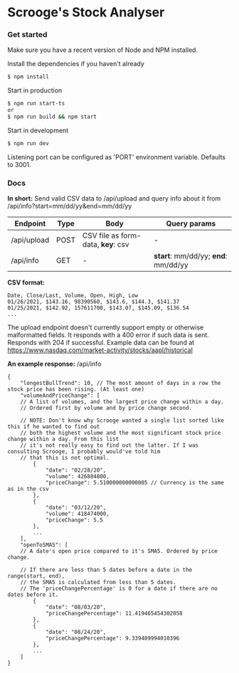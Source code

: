# Scrooge's Stock Analyser


### Get started

Make sure you have a recent version of Node and NPM installed.

Install the dependencies if you haven't already

```sh
$ npm install
```

Start in production

```sh
$ npm run start-ts
or
$ npm run build && npm start
```

Start in development

```sh
$ npm run dev
```
Listening port can be configured as 'PORT' environment variable. Defaults to 3001.

### Docs
**In short:**
Send valid CSV data to /api/upload and query info about it from /api/info?start=mm/dd/yy&end=mm/dd/yy

| Endpoint | Type | Body | Query params |
| ------ | ------ | ------ | ------ |
| /api/upload | POST | CSV file as form-data, **key**: csv | - |
| /api/info | GET | - | **start**: mm/dd/yy; **end**: mm/dd/yy |

**CSV format:**
```
Date, Close/Last, Volume, Open, High, Low
01/26/2021, $143.16, 98390560, $143.6, $144.3, $141.37
01/25/2021, $142.92, 157611700, $143.07, $145.09, $136.54
...
```
The upload endpoint doesn't currently support empty or otherwise malformatted fields. It responds with a 400 error if
such data is sent.
Responds with 204 if successful.
Example data can be found at https://www.nasdaq.com/market-activity/stocks/aapl/historical

**An example response:**
/api/info
```
{
    "longestBullTrend": 10, // The most amount of days in a row the stock price has been rising. (At least one)
    "volumeAndPriceChange": [
    // A list of volumes, and the largest price change within a day.
    // Ordered first by volume and by price change second.
    
    // NOTE: Don't know why Scrooge wanted a single list sorted like this if he wanted to find out
    // both the highest volume and the most significant stock price change within a day. From this list
    // it's not really easy to find out the latter. If I was consulting Scrooge, I probably would've told him
    // that this is not optimal.
        {
            "date": "02/28/20",
            "volume": 426884800,
            "priceChange": 5.510000000000005 // Currency is the same as in the csv
        },
        {
            "date": "03/12/20",
            "volume": 418474000,
            "priceChange": 5.5
        },
        ...
    ],
    "openToSMA5": [
    // A date's open price compared to it's SMA5. Ordered by price change.
    
    // If there are less than 5 dates before a date in the range(start, end),
    // the SMA5 is calculated from less than 5 dates.
    // The 'priceChangePercentage' is 0 for a date if there are no dates before it.
        {
            "date": "08/03/20",
            "priceChangePercentage": 11.419465454302058
        },
        {
            "date": "08/24/20",
            "priceChangePercentage": 9.339489994010396
        },
        ...
    ]
}
```
